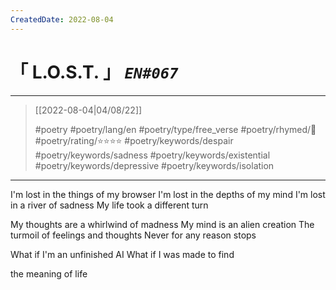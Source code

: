 ```yaml
---
CreatedDate: 2022-08-04
---
```

# &#12300; L.O.S.T. &#12301; *`EN#067`*

---

> [[2022-08-04|04/08/22]]
> 
> #poetry 
> #poetry/lang/en 
> #poetry/type/free_verse 
> #poetry/rhymed/🔴 
> #poetry/rating/⭐⭐⭐⭐ 
> #poetry/keywords/despair #poetry/keywords/sadness #poetry/keywords/existential #poetry/keywords/depressive #poetry/keywords/isolation 

---

I'm lost in the things of my browser
I'm lost in the depths of my mind
I'm lost in a river of sadness
My life took a different turn

My thoughts are a whirlwind of madness
My mind is an alien creation
The turmoil of feelings and thoughts
Never for any reason stops

What if I'm an unfinished AI
What if I was made to find

the meaning of life